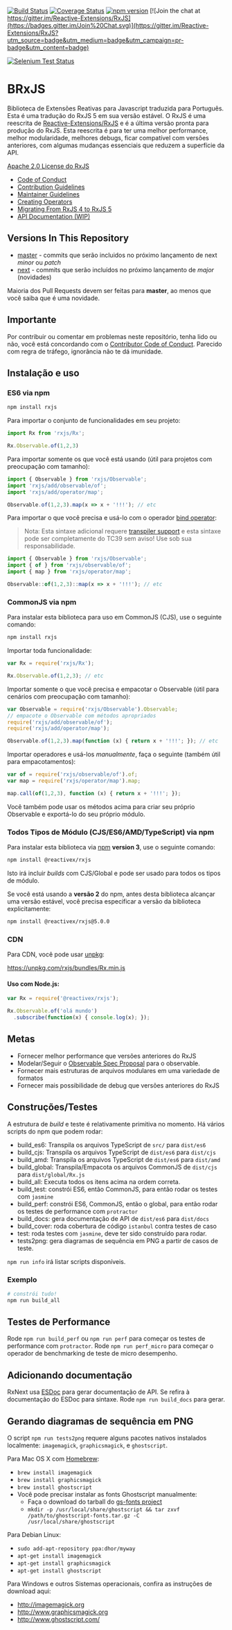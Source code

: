 [![Build Status](https://travis-ci.org/ReactiveX/rxjs.svg?branch=master)](https://travis-ci.org/ReactiveX/rxjs)
[![Coverage Status](https://coveralls.io/repos/github/ReactiveX/rxjs/badge.svg?branch=master)](https://coveralls.io/github/ReactiveX/rxjs?branch=master)
[![npm version](https://badge.fury.io/js/%40reactivex%2Frxjs.svg)](http://badge.fury.io/js/%40reactivex%2Frxjs)
[![Join the chat at https://gitter.im/Reactive-Extensions/RxJS](https://badges.gitter.im/Join%20Chat.svg)](https://gitter.im/Reactive-Extensions/RxJS?utm_source=badge&utm_medium=badge&utm_campaign=pr-badge&utm_content=badge)

[![Selenium Test Status](https://saucelabs.com/browser-matrix/rxjs5.svg)](https://saucelabs.com/u/rxjs5)

# BRxJS

Biblioteca de Extensões Reativas para Javascript traduzida para Português. Esta é uma tradução do RxJS 5 em sua versão estável. O RxJS é uma reescrita de [Reactive-Extensions/RxJS](https://github.com/Reactive-Extensions/RxJS) e é a última versão pronta para produção do RxJS. Esta reescrita é para ter uma melhor performance, melhor modularidade, melhores debugs, ficar compatível com versões anteriores, com algumas mudanças essenciais que reduzem a superfície da API.

[Apache 2.0 License do RxJS](LICENSE.txt)

- [Code of Conduct](CODE_OF_CONDUCT.md)
- [Contribution Guidelines](CONTRIBUTING.md)
- [Maintainer Guidelines](doc/maintainer-guidelines.md)
- [Creating Operators](doc/operator-creation.md)
- [Migrating From RxJS 4 to RxJS 5](MIGRATION.md)
- [API Documentation (WIP)](http://reactivex.io/rxjs)

## Versions In This Repository

- [master](https://github.com/ReactiveX/rxjs/commits/master) - commits que serão incluidos no próximo lançamento de next _minor_ ou _patch_
- [next](https://github.com/ReactiveX/rxjs/commits/next) - commits que serão incluídos no próximo lançamento de _major_ (novidades)

Maioria dos Pull Requests devem ser feitas para **master**, ao menos que você saiba que é uma novidade.

## Importante

Por contribuir ou comentar em problemas neste repositório, tenha lido ou não, você está concordando com o [Contributor Code of Conduct](CODE_OF_CONDUCT.md). Parecido com regra de tráfego, ignorância não te dá imunidade.

## Instalação e uso

### ES6 via npm

```sh
npm install rxjs
```

Para importar o conjunto de funcionalidades em seu projeto:

```js
import Rx from 'rxjs/Rx';

Rx.Observable.of(1,2,3)
```

Para importar somente os que você está usando (útil para projetos com preocupação com tamanho):

```js
import { Observable } from 'rxjs/Observable';
import 'rxjs/add/observable/of';
import 'rxjs/add/operator/map';

Observable.of(1,2,3).map(x => x + '!!!'); // etc
```

Para importar o que você precisa e usá-lo com o operador [bind operator](https://github.com/tc39/proposal-bind-operator):

> Nota: Esta sintaxe adicional requere [transpiler support](http://babeljs.io/docs/plugins/transform-function-bind/) e esta sintaxe pode ser completamente do TC39 sem aviso! Use sob sua responsabilidade.

```js
import { Observable } from 'rxjs/Observable';
import { of } from 'rxjs/observable/of';
import { map } from 'rxjs/operator/map';

Observable::of(1,2,3)::map(x => x + '!!!'); // etc
```

### CommonJS via npm

Para instalar esta biblioteca para uso em CommonJS (CJS), use o seguinte comando:

```sh
npm install rxjs
```

Importar toda funcionalidade:

```js
var Rx = require('rxjs/Rx');

Rx.Observable.of(1,2,3); // etc
```

Importar somente o que você precisa e empacotar o Observable (útil para cenários com preocupação com tamanho):

```js
var Observable = require('rxjs/Observable').Observable;
// empacote o Observable com métodos apropriados
require('rxjs/add/observable/of');
require('rxjs/add/operator/map');

Observable.of(1,2,3).map(function (x) { return x + '!!!'; }); // etc
```

Importar operadores e usá-los _manualmente_, faça o seguinte (também útil para empacotamentos):

```js
var of = require('rxjs/observable/of').of;
var map = require('rxjs/operator/map').map;

map.call(of(1,2,3), function (x) { return x + '!!!'; });
```

Você também pode usar os métodos acima para criar seu próprio Observable e exportá-lo do seu próprio módulo.


### Todos Tipos de Módulo (CJS/ES6/AMD/TypeScript) via npm

Para instalar esta biblioteca via [npm](https://www.npmjs.org) **version 3**, use o seguinte comando:

```sh
npm install @reactivex/rxjs
```

Isto irá incluir _builds_ com CJS/Global e pode ser usado para todos os tipos de módulo.

Se você está usando a **versão 2** do npm, antes desta biblioteca alcançar uma versão estável, você precisa especificar a versão da biblioteca explicitamente:

```sh
npm install @reactivex/rxjs@5.0.0
```

### CDN

Para CDN, você pode usar [unpkg](https://unpkg.com/):
  
https://unpkg.com/rxjs/bundles/Rx.min.js

#### Uso com Node.js:

```js
var Rx = require('@reactivex/rxjs');

Rx.Observable.of('olá mundo')
  .subscribe(function(x) { console.log(x); });
```

## Metas

- Fornecer melhor performance que versões anteriores do RxJS
- Modelar/Seguir o [Observable Spec Proposal](https://github.com/zenparsing/es-observable) para o observable.
- Fornecer mais estruturas de arquivos modulares em uma variedade de formatos
- Fornecer mais possibilidade de debug que versões anteriores do RxJS

## Construções/Testes

A estrutura de _build_ e teste é relativamente primitiva no momento. Há vários scripts do npm que podem rodar:

- build_es6: Transpila os arquivos TypeScript de `src/` para `dist/es6`
- build_cjs: Transpila os arquivos TypeScript de `dist/es6` para `dist/cjs`
- build_amd: Transpila os arquivos TypeScript de `dist/es6` para `dist/amd`
- build_global: Transpila/Empacota os arquivos CommonJS de `dist/cjs` para `dist/global/Rx.js`
- build_all: Executa todos os itens acima na ordem correta.
- build_test: constrói ES6, então CommonJS, para então rodar os testes com `jasmine`
- build_perf: constrói ES6, CommonJS, então o global, para então rodar os testes de performance com `protractor`
- build_docs: gera documentação de API de `dist/es6` para `dist/docs`
- build_cover: roda cobertura de código `istanbul` contra testes de caso
- test: roda testes com `jasmine`, deve ter sido construído para rodar.
- tests2png: gera diagramas de sequência em PNG a partir de casos de teste.

`npm run info` irá listar scripts disponíveis.

### Exemplo

```sh
# constrói tudo!
npm run build_all
```

## Testes de Performance

Rode `npm run build_perf` ou `npm run perf` para começar os testes de performance com `protractor`.
Rode `npm run perf_micro` para começar o operador de benchmarking de teste de micro desempenho.

## Adicionando documentação
RxNext usa [ESDoc](https://esdoc.org/) para gerar documentação de API. Se refira à documentação do ESDoc para sintaxe. Rode `npm run build_docs` para gerar.

## Gerando diagramas de sequência em PNG

O script `npm run tests2png` requere alguns pacotes nativos instalados localmente: `imagemagick`, `graphicsmagick`, e `ghostscript`.

Para Mac OS X com [Homebrew](http://brew.sh/):

- `brew install imagemagick`
- `brew install graphicsmagick`
- `brew install ghostscript`
- Você pode precisar instalar as fonts Ghostscript manualmente:
  - Faça o download do tarball do [gs-fonts project](https://sourceforge.net/projects/gs-fonts)
  - `mkdir -p /usr/local/share/ghostscript && tar zxvf /path/to/ghostscript-fonts.tar.gz -C /usr/local/share/ghostscript`

Para Debian Linux:

- `sudo add-apt-repository ppa:dhor/myway`
- `apt-get install imagemagick`
- `apt-get install graphicsmagick`
- `apt-get install ghostscript`

Para Windows e outros Sistemas operacionais, confira as instruções de download aqui:

- http://imagemagick.org
- http://www.graphicsmagick.org
- http://www.ghostscript.com/

